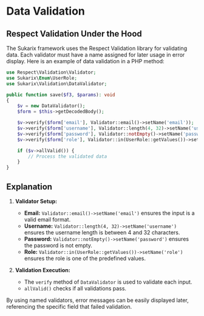 # Data Validation

<!-- toc -->

## Respect Validation Under the Hood

The Sukarix framework uses the Respect Validation library for validating data. Each validator must have a name assigned
for later usage in error display. Here is an example of data validation in a PHP method:

```php
use Respect\Validation\Validator;
use Sukarix\Enum\UserRole;
use Sukarix\Validation\DataValidator;

public function save($f3, $params): void
{
    $v = new DataValidator();
    $form = $this->getDecodedBody();

    $v->verify($form['email'], Validator::email()->setName('email'));
    $v->verify($form['username'], Validator::length(4, 32)->setName('username'));
    $v->verify($form['password'], Validator::notEmpty()->setName('password'));
    $v->verify($form['role'], Validator::in(UserRole::getValues())->setName('role'));

    if ($v->allValid()) {
        // Process the validated data
    }
}
```

## Explanation

1. **Validator Setup:**
    - **Email:** `Validator::email()->setName('email')` ensures the input is a valid email format.
    - **Username:** `Validator::length(4, 32)->setName('username')` ensures the username length is between 4 and 32
      characters.
    - **Password:** `Validator::notEmpty()->setName('password')` ensures the password is not empty.
    - **Role:** `Validator::in(UserRole::getValues())->setName('role')` ensures the role is one of the predefined
      values.

2. **Validation Execution:**
    - The `verify` method of `DataValidator` is used to validate each input.
    - `allValid()` checks if all validations pass.

By using named validators, error messages can be easily displayed later, referencing the specific field that failed
validation.
